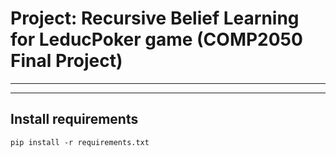 # Project: Recursive Belief Learning for LeducPoker game (COMP2050 Final Project)
---
---
## Install requirements
```text
pip install -r requirements.txt
```
